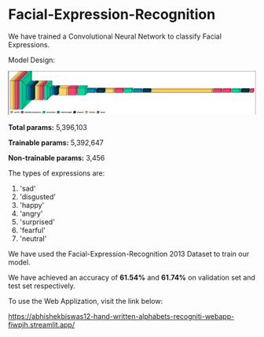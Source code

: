 # Facial-Expression-Recognition

We have trained a Convolutional Neural Network to classify Facial Expressions. 

Model Design:

![alt text](https://github.com/AbhishekBiswas12/Facial-Expression-Recognition/blob/main/Model.jpg)

**Total params:** 5,396,103

**Trainable params:** 5,392,647

**Non-trainable params:** 3,456

The types of expressions are:

1. 'sad'
2. 'disgusted'
3. 'happy' 
4. 'angry'
5. 'surprised'
6. 'fearful'
7. 'neutral'

We have used the Facial-Expression-Recognition 2013 Dataset to train our model.

We have achieved an accuracy of **61.54%** and **61.74%** on validation set and test set respectively.

To use the Web Applization, visit the link below:

https://abhishekbiswas12-hand-written-alphabets-recogniti-webapp-fiwpjh.streamlit.app/
